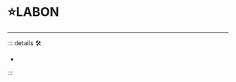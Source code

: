 # ⭐<labor>LABON</labor>

---

<!-- =================================================== -->
<!-- =================================================== -->
<!-- =================================================== -->
<!-- =================================================== -->
<!-- =================================================== -->
::: details 🛠

-

:::
